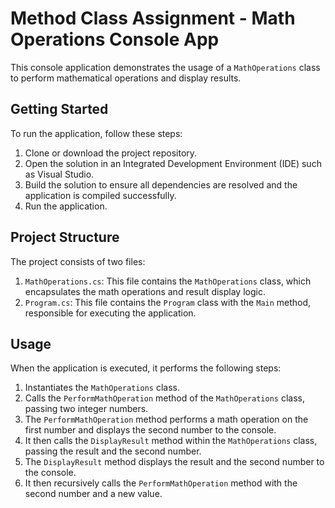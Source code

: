 # Method Class Assignment - Math Operations Console App 

This console application demonstrates the usage of a `MathOperations` class to perform mathematical operations and display results.

## Getting Started

To run the application, follow these steps:

1. Clone or download the project repository.
2. Open the solution in an Integrated Development Environment (IDE) such as Visual Studio.
3. Build the solution to ensure all dependencies are resolved and the application is compiled successfully.
4. Run the application.

## Project Structure

The project consists of two files:

1. `MathOperations.cs`: This file contains the `MathOperations` class, which encapsulates the math operations and result display logic.
2. `Program.cs`: This file contains the `Program` class with the `Main` method, responsible for executing the application.

## Usage

When the application is executed, it performs the following steps:

1. Instantiates the `MathOperations` class.
2. Calls the `PerformMathOperation` method of the `MathOperations` class, passing two integer numbers.
3. The `PerformMathOperation` method performs a math operation on the first number and displays the second number to the console.
4. It then calls the `DisplayResult` method within the `MathOperations` class, passing the result and the second number.
5. The `DisplayResult` method displays the result and the second number to the console.
6. It then recursively calls the `PerformMathOperation` method with the second number and a new value.


